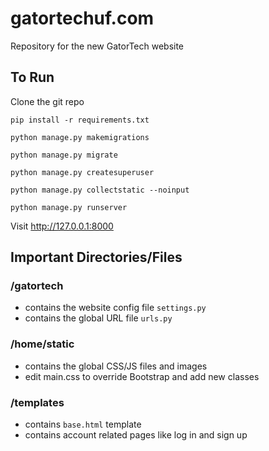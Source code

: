 # gatortechuf.com
Repository for the new GatorTech website

## To Run
Clone the git repo

`pip install -r requirements.txt`

`python manage.py makemigrations`

`python manage.py migrate`

`python manage.py createsuperuser`

`python manage.py collectstatic --noinput`

`python manage.py runserver`

Visit http://127.0.0.1:8000


## Important Directories/Files
### /gatortech
- contains the website config file `settings.py`
- contains the global URL file `urls.py`

### /home/static
- contains the global CSS/JS files and images
- edit main.css to override Bootstrap and add new classes

### /templates
- contains `base.html` template
- contains account related pages like log in and sign up
